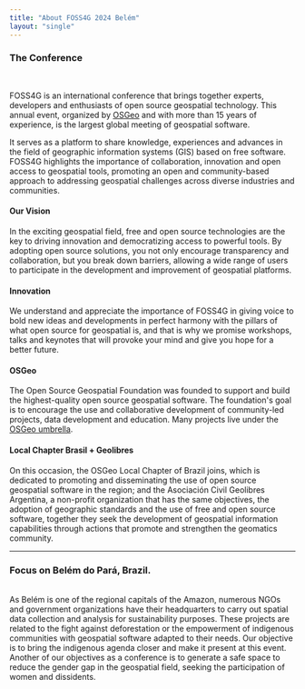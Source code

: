```yaml
---
title: "About FOSS4G 2024 Belém"
layout: "single"
---
```


### The Conference

<br/>

FOSS4G is an international conference that brings together experts, developers and enthusiasts of open source geospatial technology. This annual event, organized by [OSGeo](https://www.osgeo.org/) and with more than 15 years of experience, is the largest global meeting of geospatial software.

It serves as a platform to share knowledge, experiences and advances in the field of geographic information systems (GIS) based on free software. FOSS4G highlights the importance of collaboration, innovation and open access to geospatial tools, promoting an open and community-based approach to addressing geospatial challenges across diverse industries and communities.

#### Our Vision
In the exciting geospatial field, free and open source technologies are the key to driving innovation and democratizing access to powerful tools. By adopting open source solutions, you not only encourage transparency and collaboration, but you break down barriers, allowing a wide range of users to participate in the development and improvement of geospatial platforms.

#### Innovation
We understand and appreciate the importance of FOSS4G in giving voice to bold new ideas and developments in perfect harmony with the pillars of what open source for geospatial is, and that is why we promise workshops, talks and keynotes that will provoke your mind and give you hope  for a better future.

#### OSGeo
The Open Source Geospatial Foundation was founded to support and build the highest-quality open source geospatial software. The foundation's goal is to encourage the use and collaborative development of community-led projects, data development and education. Many projects live under the [OSGeo umbrella](https://www.osgeo.org/).

#### Local Chapter Brasil + Geolibres
On this occasion, the OSGeo Local Chapter of Brazil joins, which is dedicated to promoting and disseminating the use of open source geospatial software in the region; and the Asociación Civil Geolibres Argentina, a non-profit organization that has the same objectives, the adoption of geographic standards and the use of free and open source software, together they seek the development of geospatial information capabilities through actions that promote and strengthen the geomatics community.

---

### Focus on Belém do Pará, Brazil.
<br/>
As Belém is one of the regional capitals of the Amazon, numerous NGOs and government organizations have their headquarters to carry out spatial data collection and analysis for sustainability purposes. These projects are related to the fight against deforestation or the empowerment of indigenous communities with geospatial software adapted to their needs. Our objective is to bring the indigenous agenda closer and make it present at this event.
Another of our objectives as a conference is to generate a safe space to reduce the gender gap in the geospatial field, seeking the participation of women and dissidents.
